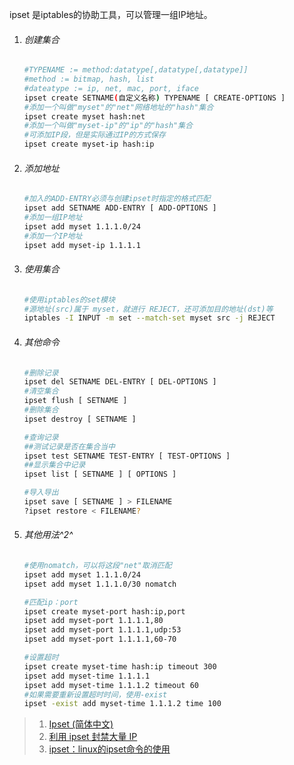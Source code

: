ipset 是iptables的协助工具，可以管理一组IP地址。

1. ###### 创建集合

   ```bash
   #TYPENAME := method:datatype[,datatype[,datatype]]
   #method := bitmap, hash, list
   #dateatype := ip, net, mac, port, iface
   ipset create SETNAME(自定义名称) TYPENAME [ CREATE-OPTIONS ]
   #添加一个叫做"myset"的"net"网络地址的"hash"集合
   ipset create myset hash:net
   #添加一个叫做"myset-ip"的"ip"的"hash"集合
   #可添加IP段，但是实际通过IP的方式保存
   ipset create myset-ip hash:ip
   ```

2. ###### 添加地址

   ```bash
   #加入的ADD-ENTRY必须与创建ipset时指定的格式匹配
   ipset add SETNAME ADD-ENTRY [ ADD-OPTIONS ]
   #添加一组IP地址
   ipset add myset 1.1.1.0/24
   #添加一个IP地址
   ipset add myset-ip 1.1.1.1
   ```

3. ###### 使用集合

   ```bash
   #使用iptables的set模块
   #源地址(src)属于 myset，就进行 REJECT，还可添加目的地址(dst)等
   iptables -I INPUT -m set --match-set myset src -j REJECT
   ```

4. ###### 其他命令

   ```bash
   #删除记录
   ipset del SETNAME DEL-ENTRY [ DEL-OPTIONS ]
   #清空集合
   ipset flush [ SETNAME ]
   #删除集合
   ipset destroy [ SETNAME ]
   
   #查询记录
   ##测试记录是否在集合当中
   ipset test SETNAME TEST-ENTRY [ TEST-OPTIONS ]
   ##显示集合中记录
   ipset list [ SETNAME ] [ OPTIONS ]
   
   #导入导出
   ipset save [ SETNAME ] > FILENAME
   ?ipset restore < FILENAME?
   ```

5. ###### 其他用法^2^

   ```bash
   #使用nomatch，可以将这段"net"取消匹配
   ipset add myset 1.1.1.0/24
   ipset add myset 1.1.1.0/30 nomatch
   
   #匹配ip：port
   ipset create myset-port hash:ip,port 
   ipset add myset-port 1.1.1.1,80
   ipset add myset-port 1.1.1.1,udp:53
   ipset add myset-port 1.1.1.1,60-70
   
   #设置超时
   ipset create myset-time hash:ip timeout 300
   ipset add myset-time 1.1.1.1 
   ipset add myset-time 1.1.1.2 timeout 60
   #如果需要重新设置超时时间，使用-exist
   ipset -exist add myset-time 1.1.1.2 time 100
   ```

   

> 1. [Ipset (简体中文)](<https://wiki.archlinux.org/index.php/Ipset_(%E7%AE%80%E4%BD%93%E4%B8%AD%E6%96%87)>)
> 2. [利用 ipset 封禁大量 IP](<https://fixatom.com/block-ip-with-ipset/>)
> 3. [ipset：linux的ipset命令的使用](<https://www.lijiaocn.com/%E6%8A%80%E5%B7%A7/2017/08/06/linux-net-ipset.html>)